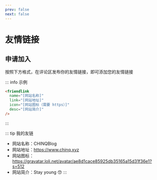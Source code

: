 ```yaml
---
prev: false
next: false
---
```


# 友情链接

<friendlink name="CHINQBlog" link="/" icon="/assets/imgs/logo.webp" desc="Stay young 😙" />

## 申请加入

按照下方格式，在评论区发布你的友情链接，即可添加您的友情链接

::: info 示例

```html
<friendlink
  name="[网站名称]"
  link="[网站地址]"
  icon="[网站图标（需要 https）]"
  desc="[网站简介]"
/>
```

:::

::: tip 我的友链

- 网站名称：CHINQBlog
- 网站地址：https://www.chinq.xyz
- 网站图标：https://gravatar.loli.net/avatar/ae8d1cace85925db35165a15d31f36e1?s=512
- 网站简介：Stay young 😙
  :::
